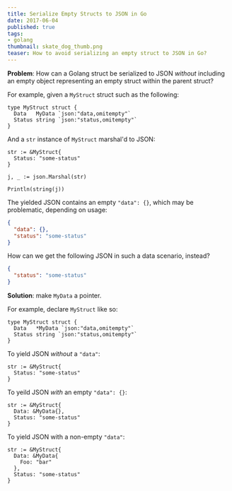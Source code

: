 ```yaml
---
title: Serialize Empty Structs to JSON in Go
date: 2017-06-04
published: true
tags:
- golang
thumbnail: skate_dog_thumb.png
teaser: How to avoid serializing an empty struct to JSON in Go?
---
```


**Problem**: How can a Golang struct be serialized to JSON _without_ including an empty object representing an empty struct within the parent struct?

For example, given a `MyStruct` struct such as the following:

```golang
type MyStruct struct {
  Data   MyData `json:"data,omitempty"`
  Status string `json:"status,omitempty"`
}
```

And a `str` instance of `MyStruct` marshal'd to JSON:

```golang
str := &MyStruct{
  Status: "some-status"
}

j, _ := json.Marshal(str)

Println(string(j))
```

The yielded JSON contains an empty `"data": {}`, which may be problematic, depending on usage:

```json
{
  "data": {},
  "status": "some-status"
}
```

How can we get the following JSON in such a data scenario, instead?

```json
{
  "status": "some-status"
}
```

**Solution**: make `MyData` a pointer.

For example, declare `MyStruct` like so:

```golang
type MyStruct struct {
  Data   *MyData `json:"data,omitempty"`
  Status string `json:"status,omitempty"`
}
```

To yield JSON _without_ a `"data"`:

```golang
str := &MyStruct{
  Status: "some-status"
}
```

To yeild JSON _with_ an empty `"data": {}`:

```golang
str := &MyStruct{
  Data: &MyData{},
  Status: "some-status"
}
```

To yield JSON with a non-empty `"data"`:

```golang
str := &MyStruct{
  Data: &MyData{
    Foo: "bar"
  },
  Status: "some-status"
}
```

